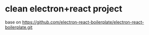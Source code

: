 # clean electron+react project

base on https://github.com/electron-react-boilerplate/electron-react-boilerplate.git



